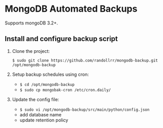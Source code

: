 # MongoDB Automated Backups
Supports mongoDB 3.2+.

## Install and configure backup script
1. Clone the project:
   
   `$ sudo git clone https://github.com/randollrr/mongodb-backup.git /opt/mongodb-backup`
2. Setup backup schedules using cron:
   
   - `$ cd /opt/mongodb-backup`
   - `$ sudo cp mongobak-cron /etc/cron.daily/`
3. Update the config file:
   - `$ sudo vi /opt/mongodb-backup/src/main/python/config.json`
   - add database name
   - update retention policy

 
